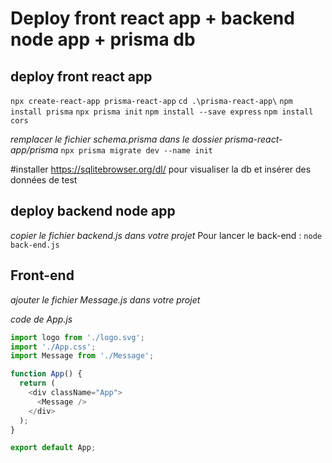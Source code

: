 # Deploy front react app + backend node app + prisma db

## deploy front react app
`npx create-react-app prisma-react-app`
`cd .\prisma-react-app\`
`npm install prisma`
`npx prisma init`
`npm install --save express`
`npm install cors`

*remplacer le fichier schema.prisma dans le dossier prisma-react-app/prisma*
`npx prisma migrate dev --name init`

#installer https://sqlitebrowser.org/dl/ pour visualiser la db et insérer des données de test 

## deploy backend node app 
*copier le fichier backend.js dans votre projet*
Pour lancer le back-end :
`node back-end.js`

## Front-end
*ajouter le fichier Message.js dans votre projet*

*code de App.js*
```javascript
import logo from './logo.svg';
import './App.css';
import Message from './Message';

function App() {
  return (
    <div className="App">
      <Message />
    </div>
  );
}

export default App;
```
